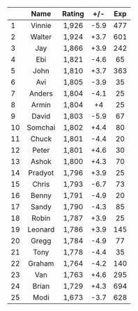 | |Name|Rating|+/-|Exp|
|-|:--:|:----:|:-:|:-:|
|1|Vinnie|1,926|-5.9|477|
|2|Walter|1,924|+3.7|601|
|3|Jay|1,866|+3.9|242|
|4|Ebi|1,821|-4.6|65|
|5|John|1,810|+3.7|363|
|6|Avi|1,805|-3.9|35|
|7|Anders|1,804|-4.1|25|
|8|Armin|1,804|+4|25|
|9|David|1,803|-5.9|67|
|10|Somchai|1,802|+4.4|80|
|11|Chuck|1,801|-4.4|20|
|12|Peter|1,801|+4.6|30|
|13|Ashok|1,800|+4.3|70|
|14|Pradyot|1,796|+3.9|25|
|15|Chris|1,793|-6.7|73|
|16|Benny|1,791|-4.9|20|
|17|Sandy|1,790|-4.3|85|
|18|Robin|1,787|+3.9|25|
|19|Leonard|1,786|+3.9|145|
|20|Gregg|1,784|-4.9|77|
|21|Tony|1,778|-4.4|35|
|22|Graham|1,764|-4.2|140|
|23|Van|1,763|+4.6|295|
|24|Brian|1,729|+4.3|694|
|25|Modi|1,673|-3.7|628|
